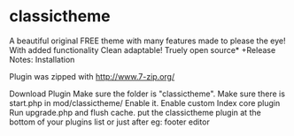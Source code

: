 classictheme
============
A beautiful original FREE theme with many features made to please the eye!
With added functionality Clean adaptable!
Truely open source*
+Release Notes:
 Installation
 
 Plugin was zipped with http://www.7-zip.org/
 
 Download Plugin
 Make sure the folder is "classictheme".
 Make sure there is start.php in mod/classictheme/
 Enable it.
 Enable custom Index core plugin
 Run upgrade.php and flush cache.
 put the classictheme plugin at the bottom of your plugins list or just after eg: footer editor

